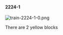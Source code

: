 #### 2224-1
![train-2224-1-0.png](https://github.com/lil-lab/nlvr/raw/master/nlvr/train/images/12/train-2224-1-0.png "train-2224-1-0.png")

There are 2 yellow blocks